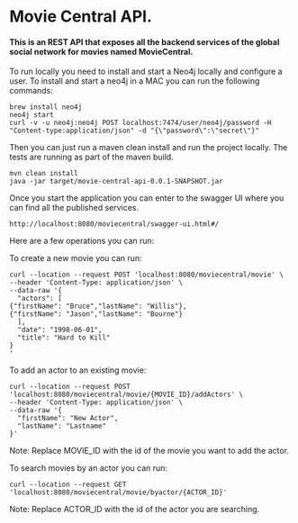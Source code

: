 # Movie Central API.


#### This is an REST API that exposes all the backend services of the global social network for movies named MovieCentral.

To run locally you need to install and start a Neo4j locally and configure a user. 
To install and start a neo4j in a MAC you can run the following commands:

```
brew install neo4j
neo4j start
curl -v -u neo4j:neo4j POST localhost:7474/user/neo4j/password -H "Content-type:application/json" -d "{\"password\":\"secret\"}"
```


Then you can just run a maven clean install and run the project locally. The tests are running as part of the maven build.

```
mvn clean install
java -jar target/movie-central-api-0.0.1-SNAPSHOT.jar
```


Once you start the application you can enter to the swagger UI where you can find all the published services.

```
http://localhost:8080/moviecentral/swagger-ui.html#/
```


Here are a few operations you can run:

To create a new movie you can run:

```
curl --location --request POST 'localhost:8080/moviecentral/movie' \
--header 'Content-Type: application/json' \
--data-raw '{
  "actors": [
{"firstName": "Bruce","lastName": "Willis"},
{"firstName": "Jason","lastName": "Bourne"}
  ],
  "date": "1998-06-01",
  "title": "Hard to Kill"
}
'
```

To add an actor to an existing movie:

````
curl --location --request POST 'localhost:8080/moviecentral/movie/{MOVIE_ID}/addActors' \
--header 'Content-Type: application/json' \
--data-raw '{
  "firstName": "New Actor",
  "lastName": "Lastname"
}'
````
Note: Replace MOVIE_ID with the id of the movie you want to add the actor.

To search movies by an actor you can run:

```
curl --location --request GET 'localhost:8080/moviecentral/movie/byactor/{ACTOR_ID}'
```

Note: Replace ACTOR_ID with the id of the actor you are searching.
